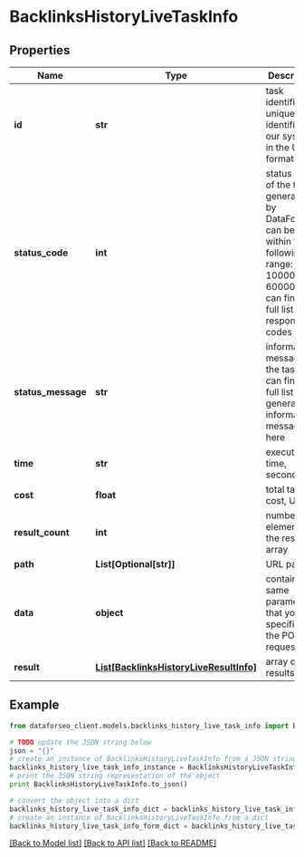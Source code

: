 # BacklinksHistoryLiveTaskInfo


## Properties

Name | Type | Description | Notes
------------ | ------------- | ------------- | -------------
**id** | **str** | task identifier unique task identifier in our system in the UUID format | [optional] 
**status_code** | **int** | status code of the task generated by DataForSEO, can be within the following range: 10000-60000 you can find the full list of the response codes here | [optional] 
**status_message** | **str** | informational message of the task you can find the full list of general informational messages here | [optional] 
**time** | **str** | execution time, seconds | [optional] 
**cost** | **float** | total tasks cost, USD | [optional] 
**result_count** | **int** | number of elements in the result array | [optional] 
**path** | **List[Optional[str]]** | URL path | [optional] 
**data** | **object** | contains the same parameters that you specified in the POST request | [optional] 
**result** | [**List[BacklinksHistoryLiveResultInfo]**](BacklinksHistoryLiveResultInfo.md) | array of results | [optional] 

## Example

```python
from dataforseo_client.models.backlinks_history_live_task_info import BacklinksHistoryLiveTaskInfo

# TODO update the JSON string below
json = "{}"
# create an instance of BacklinksHistoryLiveTaskInfo from a JSON string
backlinks_history_live_task_info_instance = BacklinksHistoryLiveTaskInfo.from_json(json)
# print the JSON string representation of the object
print BacklinksHistoryLiveTaskInfo.to_json()

# convert the object into a dict
backlinks_history_live_task_info_dict = backlinks_history_live_task_info_instance.to_dict()
# create an instance of BacklinksHistoryLiveTaskInfo from a dict
backlinks_history_live_task_info_form_dict = backlinks_history_live_task_info.from_dict(backlinks_history_live_task_info_dict)
```
[[Back to Model list]](../README.md#documentation-for-models) [[Back to API list]](../README.md#documentation-for-api-endpoints) [[Back to README]](../README.md)


